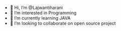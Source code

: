 - 👋 Hi, I’m @Lajwantiharani
- 👀 I’m interested in Programming
- 🌱 I’m currently learning JAVA
- 💞️ I’m looking to collaborate on open source project


<!---
Lajwantiharani/Lajwantiharani is a ✨ special ✨ repository because its `README.md` (this file) appears on your GitHub profile.
You can click the Preview link to take a look at your changes.
--->
